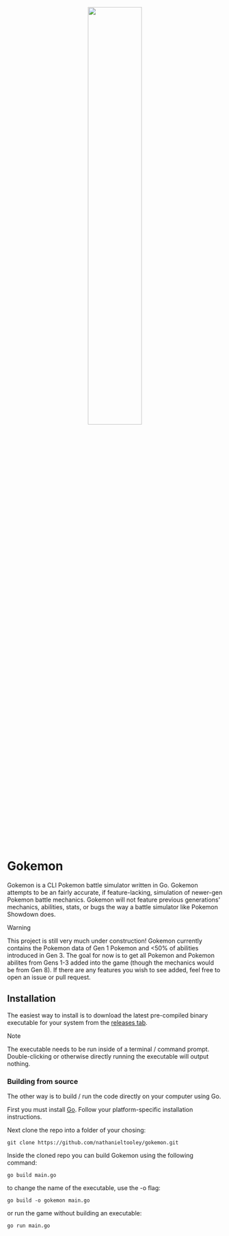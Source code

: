<div align="center">
  <img src="https://github.com/user-attachments/assets/11738814-cb8a-4349-884d-a66fbe5ddfca" width="50%"/>
</div>

# Gokemon
Gokemon is a CLI Pokemon battle simulator written in Go. Gokemon attempts to be an fairly accurate, if feature-lacking, simulation of newer-gen Pokemon battle mechanics.
Gokemon will not feature previous generations' mechanics, abilities, stats, or bugs the way a battle simulator like Pokemon Showdown does.

> [!WARNING]
> This project is still very much under construction! Gokemon currently contains the Pokemon data of Gen 1 Pokemon and <50% of abilities introduced in Gen 3.
> The goal for now is to get all Pokemon and Pokemon abilites from Gens 1-3 added into the game (though the mechanics would be from Gen 8). If there are any features you wish to see added, feel free to open
> an issue or pull request.

## Installation
The easiest way to install is to download the latest pre-compiled binary executable for your system from the [releases tab](https://github.com/nathanieltooley/gokemon/releases). 

> [!NOTE]
> The executable needs to be run inside of a terminal / command prompt. Double-clicking or otherwise directly running the executable will output nothing.

### Building from source

The other way is to build / run the code directly on your computer using Go.

First you must install [Go](https://go.dev/). Follow your platform-specific installation instructions. 

Next clone the repo into a folder of your chosing:
```
git clone https://github.com/nathanieltooley/gokemon.git
```
Inside the cloned repo you can build Gokemon using the following command:
```
go build main.go
```
to change the name of the executable, use the -o flag:
```
go build -o gokemon main.go
```
or run the game without building an executable:
```
go run main.go
```

